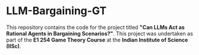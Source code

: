 # LLM-Bargaining-GT
This repository contains the code for the project titled **"Can LLMs Act as Rational Agents in Bargaining Scenarios?"**. 
This project was undertaken as part of the **E1 254 Game Theory Course** at the **Indian Institute of Science (IISc)**.
